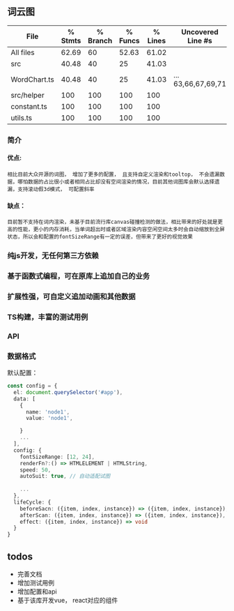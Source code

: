 ##  词云图

File           |  % Stmts | % Branch |  % Funcs |  % Lines | Uncovered Line #s |
---------------|----------|----------|----------|----------|-------------------|
All files      |    62.69 |       60 |    52.63 |    61.02 |                   |
 src           |    40.48 |       40 |       25 |    41.03 |                   |
  WordChart.ts |    40.48 |       40 |       25 |    41.03 |... 63,66,67,69,71 |
 src/helper    |      100 |      100 |      100 |      100 |                   |
  constant.ts  |      100 |      100 |      100 |      100 |                   |
  utils.ts     |      100 |      100 |      100 |      100 |                   |
### 简介
#### 优点:
 `相比目前大众开源的词图， 增加了更多的配置， 且支持自定义渲染和tooltop， 不会遗漏数据，哪怕数据的占比很小或者相同占比却没有空间渲染的情况，目前其他词图库会默认选择遗漏，支持滚动假3d模式， 可配置斜率`
#### 缺点：
 `目前暂不支持在词内渲染，未基于目前流行库canvas碰撞检测的做法，相比带来的好处就是更高的性能，更小的内存消耗，当单词超出时或者区域渲染内容空闲空间太多时会自动缩放到全屏状态，所以会和配置的fontSizeRange有一定的误差，但带来了更好的视觉效果`
### 纯js开发，无任何第三方依赖
### 基于函数式编程，可在原库上追加自己的业务
### 扩展性强，可自定义追加动画和其他数据
### TS构建，丰富的测试用例
### API
### 数据格式
默认配置：
```ts
const config = {
  el: document.querySelector('#app'),
  data: [
    {
      name: 'node1',
      value: 'node1',

    }
    ...
  ],
  config: {
    fontSizeRange: [12, 24],
    renderFn?:() => HTMLELEMENT | HTMLString,
    speed: 50,
    autoSuit: true, // 自动适配试图
    
    ...
  },
  lifeCycle: {
    beforeSacn: ({item, index, instance}) => ({item, index, instance}),
    afterScan: ({item, index, instance}) => ({item, index, instance}),
    effect: ({item, index, instance}) => void
  }
}
```
## todos
* 完善文档
* 增加测试用例
* 增加配置和api
* 基于该库开发vue， react对应的组件

